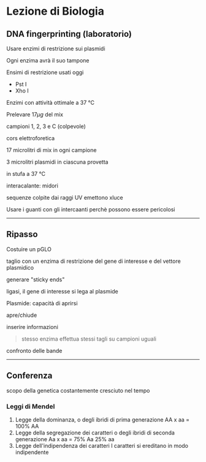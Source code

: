 # Lezione di Biologia
## DNA fingerprinting (laboratorio)

Usare enzimi di restrizione sui plasmidi

Ogni enzima avrà il suo tampone

Ensimi di restrizione usati oggi

- Pst I
- Xho I

Enzimi con attività ottimale a 37 °C

Prelevare $17\mu g$ del mix

campioni 
1, 2, 3   e C (colpevole)

cors elettroforetica

17 microlitri di mix in ogni campione

3 microlitri plasmidi  in ciascuna provetta

in stufa a 37 °C


interacalante: midori


sequenze colpite dai raggi UV emettono  xluce


Usare i guanti con gli intercaanti perchè possono essere pericolosi

---

## Ripasso


Costuire un pGLO

taglio con un enzima di restrizione del gene di interesse e del vettore plasmidico

generare "sticky ends"

ligasi, il gene di interesse si lega al plasmide

Plasmide: capacità di aprirsi

apre/chiude

inserire informazioni


> stesso enzima effettua stessi tagli su campioni uguali

confronto delle bande


--- 
## Conferenza


scopo della genetica costantemente cresciuto nel tempo


### Leggi di Mendel

1. Legge della dominanza, o degli ibridi di prima generazione
AA x aa = 100% AA
2. Legge della segregazione dei caratteri o degli ibridi di seconda generazione
Aa x aa = 75% Aa 25% aa
3. Legge dell'indipendenza dei caratteri
I caratteri si ereditano in modo indipendente
<!--stackedit_data:
eyJoaXN0b3J5IjpbLTIxMTU3MjA1MzEsLTY1Mjk1MTQ3OSw4OD
c3ODcwMDAsLTE0MTU5MjM2MDcsNzA5MTQyMzk2XX0=
-->